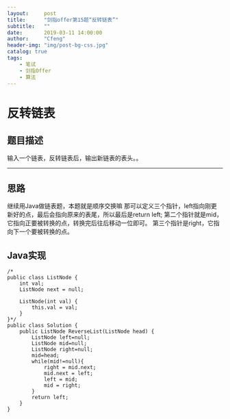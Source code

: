 ```yaml
---
layout:     post
title:      "剑指offer第15题“反转链表”"
subtitle:   ""
date:       2019-03-11 14:00:00
author:     "Cfeng"
header-img: "img/post-bg-css.jpg"
catalog: true
tags:
    - 笔试
    - 剑指Offer
    - 算法
---
```

# 反转链表
## 题目描述
输入一个链表，反转链表后，输出新链表的表头。。
***
## 思路
继续用Java做链表题，本题就是顺序交换嘛
那可以定义三个指针，left指向刚更新好的点，最后会指向原来的表尾，所以最后是return left;
第二个指针就是mid，它指向正要被转换的点，转换完后往后移动一位即可。
第三个指针是right，它指向下一个要被转换的点。
## Java实现
```
/*
public class ListNode {
    int val;
    ListNode next = null;

    ListNode(int val) {
        this.val = val;
    }
}*/
public class Solution {
    public ListNode ReverseList(ListNode head) {
        ListNode left=null;
        ListNode mid=null;
        ListNode right=null;
        mid=head;
        while(mid!=null){
            right = mid.next;
            mid.next = left;
            left = mid;
            mid = right;
        }
        return left;
    }
}
```

